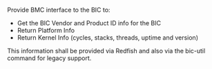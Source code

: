 Provide BMC interface to the BIC to: 
- Get the BIC Vendor and Product ID info for the BIC
- Return Platform Info
- Return Kernel Info (cycles, stacks, threads, uptime and version)

This information shall be provided via Redfish and also via the bic-util
command for legacy support.
